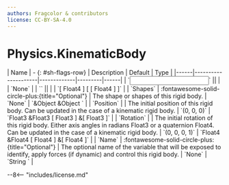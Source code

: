 ```yaml
---
authors: Fragcolor & contributors
license: CC-BY-SA-4.0
---
```



# Physics.KinematicBody

<div class="sh-parameters" markdown="1">
| Name | - {: #sh-flags-row} | Description | Default | Type |
|------|---------------------|-------------|---------|------|
| `<input>` || | | `None` |
| `<output>` || | | `[ Float4 ] [ [ Float4 ] ]` |
| `Shapes` | :fontawesome-solid-circle-plus:{title="Optional"}  | The shape or shapes of this rigid body. | `None` | `&Object &Object ` |
| `Position` |  | The initial position of this rigid body. Can be updated in the case of a kinematic rigid body. | `(0, 0, 0)` | `Float3 &Float3 [ Float3 ] &[ Float3 ]` |
| `Rotation` |  | The initial rotation of this rigid body. Either axis angles in radians Float3 or a quaternion Float4. Can be updated in the case of a kinematic rigid body. | `(0, 0, 0, 1)` | `Float4 &Float4 [ Float4 ] &[ Float4 ]` |
| `Name` | :fontawesome-solid-circle-plus:{title="Optional"}  | The optional name of the variable that will be exposed to identify, apply forces (if dynamic) and control this rigid body. | `None` | `String ` |

</div>



--8<-- "includes/license.md"
